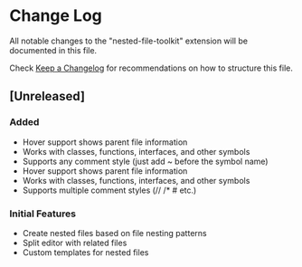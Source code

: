 # Change Log

All notable changes to the "nested-file-toolkit" extension will be documented in this file.

Check [Keep a Changelog](http://keepachangelog.com/) for recommendations on how to structure this file.

## [Unreleased]

### Added
  - Hover support shows parent file information
  - Works with classes, functions, interfaces, and other symbols
  - Supports any comment style (just add ~ before the symbol name)
  - Hover support shows parent file information
  - Works with classes, functions, interfaces, and other symbols
  - Supports multiple comment styles (// /* # etc.)

### Initial Features
- Create nested files based on file nesting patterns
- Split editor with related files
- Custom templates for nested files